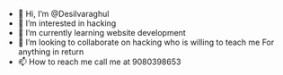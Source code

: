 - 👋 Hi, I’m @Desilvaraghul
- 👀 I’m interested in hacking
- 🌱 I’m currently learning website development
- 💞️ I’m looking to collaborate on hacking who is willing to teach me 
For anything in return
- 📫 How to reach me call me at 9080398653

<!---
Desilvaraghul/Desilvaraghul is a ✨ special ✨ repository because its `README.md` (this file) appears on your GitHub profile.
You can click the Preview link to take a look at your changes.
--->
